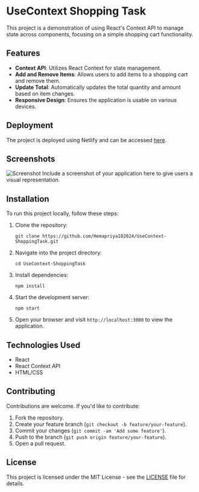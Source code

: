 

# UseContext Shopping Task

This project is a demonstration of using React's Context API to manage state across components, focusing on a simple shopping cart functionality.

## Features

- **Context API**: Utilizes React Context for state management.
- **Add and Remove Items**: Allows users to add items to a shopping cart and remove them.
- **Update Total**: Automatically updates the total quantity and amount based on item changes.
- **Responsive Design**: Ensures the application is usable on various devices.

## Deployment

The project is deployed using Netlify and can be accessed [here](https://usecontext-task-shopping.netlify.app/).

## Screenshots

![Screenshot](./path-to-your-screenshot.png)
Include a screenshot of your application here to give users a visual representation.

## Installation

To run this project locally, follow these steps:

1. Clone the repository:
   ```
   git clone https://github.com/Hemapriya182024/UseContext-ShoppingTask.git
   ```
2. Navigate into the project directory:
   ```
   cd UseContext-ShoppingTask
   ```
3. Install dependencies:
   ```
   npm install
   ```
4. Start the development server:
   ```
   npm start
   ```
5. Open your browser and visit `http://localhost:3000` to view the application.

## Technologies Used

- React
- React Context API
- HTML/CSS

## Contributing

Contributions are welcome. If you'd like to contribute:
1. Fork the repository.
2. Create your feature branch (`git checkout -b feature/your-feature`).
3. Commit your changes (`git commit -am 'Add some feature'`).
4. Push to the branch (`git push origin feature/your-feature`).
5. Open a pull request.

## License

This project is licensed under the MIT License - see the [LICENSE](./LICENSE) file for details.



